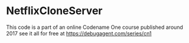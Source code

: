 # NetflixCloneServer
 This code is a part of an online Codename One course published around 2017 see it all for free at https://debugagent.com/series/cn1
